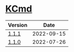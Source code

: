 # [KCmd](https://doc.kaven.xyz/KCmd/)

| Version | Date |
|---|---|
| [1.1.1](1.1.1) | 2022-09-15 |
| [1.1.0](1.1.0) | 2022-07-26 |
